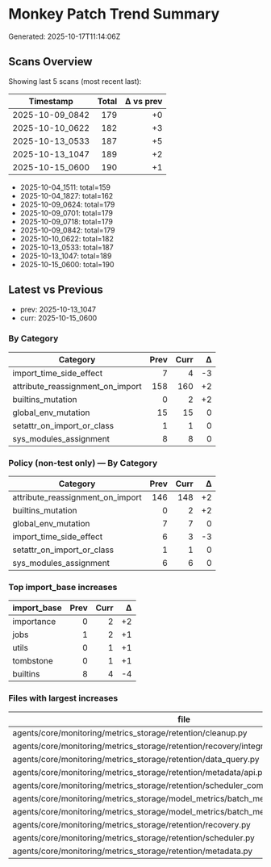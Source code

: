# Monkey Patch Trend Summary

Generated: 2025-10-17T11:14:06Z

## Scans Overview

Showing last 5 scans (most recent last):

| Timestamp | Total | Δ vs prev |
|---|---:|---:|
| 2025-10-09_0842 | 179 | +0 |
| 2025-10-10_0622 | 182 | +3 |
| 2025-10-13_0533 | 187 | +5 |
| 2025-10-13_1047 | 189 | +2 |
| 2025-10-15_0600 | 190 | +1 |

- 2025-10-04_1511: total=159
- 2025-10-04_1827: total=162
- 2025-10-09_0624: total=179
- 2025-10-09_0701: total=179
- 2025-10-09_0718: total=179
- 2025-10-09_0842: total=179
- 2025-10-10_0622: total=182
- 2025-10-13_0533: total=187
- 2025-10-13_1047: total=189
- 2025-10-15_0600: total=190

## Latest vs Previous

- prev: 2025-10-13_1047
- curr: 2025-10-15_0600

### By Category
| Category | Prev | Curr | Δ |
|---|---:|---:|---:|
| import_time_side_effect | 7 | 4 | -3 |
| attribute_reassignment_on_import | 158 | 160 | +2 |
| builtins_mutation | 0 | 2 | +2 |
| global_env_mutation | 15 | 15 | 0 |
| setattr_on_import_or_class | 1 | 1 | 0 |
| sys_modules_assignment | 8 | 8 | 0 |

### Policy (non-test only) — By Category
| Category | Prev | Curr | Δ |
|---|---:|---:|---:|
| attribute_reassignment_on_import | 146 | 148 | +2 |
| builtins_mutation | 0 | 2 | +2 |
| global_env_mutation | 7 | 7 | 0 |
| import_time_side_effect | 6 | 3 | -3 |
| setattr_on_import_or_class | 1 | 1 | 0 |
| sys_modules_assignment | 6 | 6 | 0 |

### Top import_base increases
| import_base | Prev | Curr | Δ |
|---|---:|---:|---:|
| importance | 0 | 2 | +2 |
| jobs | 1 | 2 | +1 |
| utils | 0 | 1 | +1 |
| tombstone | 0 | 1 | +1 |
| builtins | 8 | 4 | -4 |

### Files with largest increases
| file | Prev | Curr | Δ |
|---|---:|---:|---:|
| agents/core/monitoring/metrics_storage/retention/cleanup.py | 0 | 2 | +2 |
| agents/core/monitoring/metrics_storage/retention/recovery/integrations.py | 0 | 2 | +2 |
| agents/core/monitoring/metrics_storage/retention/data_query.py | 0 | 2 | +2 |
| agents/core/monitoring/metrics_storage/retention/metadata/api.py | 0 | 2 | +2 |
| agents/core/monitoring/metrics_storage/retention/scheduler_components/worker_pool.py | 0 | 1 | +1 |
| agents/core/monitoring/metrics_storage/model_metrics/batch_metrics/repository.py | 0 | 1 | +1 |
| agents/core/monitoring/metrics_storage/model_metrics/batch_metrics.py | 1 | 0 | -1 |
| agents/core/monitoring/metrics_storage/retention/recovery.py | 2 | 0 | -2 |
| agents/core/monitoring/metrics_storage/retention/scheduler.py | 3 | 1 | -2 |
| agents/core/monitoring/metrics_storage/retention/metadata.py | 4 | 0 | -4 |

